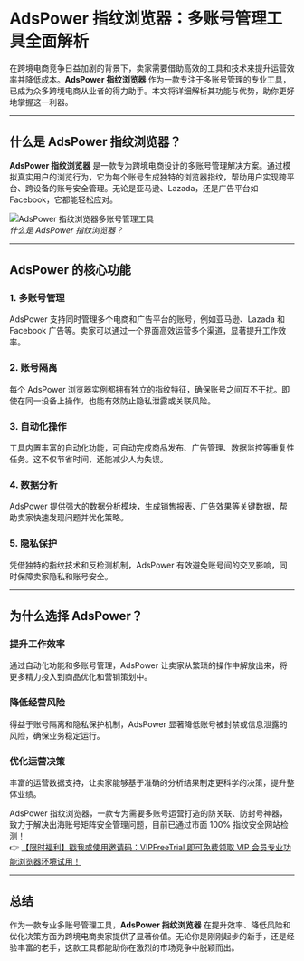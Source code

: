 # AdsPower 指纹浏览器：多账号管理工具全面解析

在跨境电商竞争日益加剧的背景下，卖家需要借助高效的工具和技术来提升运营效率并降低成本。**AdsPower 指纹浏览器** 作为一款专注于多账号管理的专业工具，已成为众多跨境电商从业者的得力助手。本文将详细解析其功能与优势，助你更好地掌握这一利器。

---

## 什么是 AdsPower 指纹浏览器？

**AdsPower 指纹浏览器** 是一款专为跨境电商设计的多账号管理解决方案。通过模拟真实用户的浏览行为，它为每个账号生成独特的浏览器指纹，帮助用户实现跨平台、跨设备的账号安全管理。无论是亚马逊、Lazada，还是广告平台如 Facebook，它都能轻松应对。

![AdsPower 指纹浏览器多账号管理工具](https://198301.xyz/img/80131945548.webp "AdsPower 指纹浏览器多账号管理工具")  
*什么是 AdsPower 指纹浏览器？*

---

## AdsPower 的核心功能

### 1. 多账号管理  
AdsPower 支持同时管理多个电商和广告平台的账号，例如亚马逊、Lazada 和 Facebook 广告等。卖家可以通过一个界面高效运营多个渠道，显著提升工作效率。

### 2. 账号隔离  
每个 AdsPower 浏览器实例都拥有独立的指纹特征，确保账号之间互不干扰。即使在同一设备上操作，也能有效防止隐私泄露或关联风险。

### 3. 自动化操作  
工具内置丰富的自动化功能，可自动完成商品发布、广告管理、数据监控等重复性任务。这不仅节省时间，还能减少人为失误。

### 4. 数据分析  
AdsPower 提供强大的数据分析模块，生成销售报表、广告效果等关键数据，帮助卖家快速发现问题并优化策略。

### 5. 隐私保护  
凭借独特的指纹技术和反检测机制，AdsPower 有效避免账号间的交叉影响，同时保障卖家隐私和账号安全。

---

## 为什么选择 AdsPower？

### 提升工作效率  
通过自动化功能和多账号管理，AdsPower 让卖家从繁琐的操作中解放出来，将更多精力投入到商品优化和营销策划中。

### 降低经营风险  
得益于账号隔离和隐私保护机制，AdsPower 显著降低账号被封禁或信息泄露的风险，确保业务稳定运行。

### 优化运营决策  
丰富的运营数据支持，让卖家能够基于准确的分析结果制定更科学的决策，提升整体业绩。

AdsPower 指纹浏览器，一款专为需要多账号运营打造的防关联、防封号神器，致力于解决出海账号矩阵安全管理问题，目前已通过市面 100% 指纹安全网站检测！  
👉 [【限时福利】戳我或使用邀请码：VIPFreeTrial 即可免费领取 VIP 会员专业功能浏览器环境试用！](https://bit.ly/adspower_free)

---

## 总结

作为一款专业多账号管理工具，**AdsPower 指纹浏览器** 在提升效率、降低风险和优化决策方面为跨境电商卖家提供了显著价值。无论你是刚刚起步的新手，还是经验丰富的老手，这款工具都能助你在激烈的市场竞争中脱颖而出。